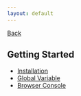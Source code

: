 ```yaml
---
layout: default
---
```

[Back](/)
## Getting Started
- [Installation](installation)
- [Global Variable](global-variable)
- [Browser Console](browser-console)